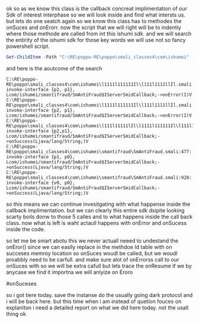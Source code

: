 ok so as we know this class is the callback concreat implimentation of our Sdk of interest interphase so we will look inside and find what intersts us.
but lets do one seatch again so we know this class has to methodes the onSuces and onErorr. now the script that we will right will be to indentiy where those methode are called from int this ishumi sdk. and
we will search the entirity of the ishumi sdk for those key words we will use not so fancy powershell script.

```powershell
Get-ChildItem -Path "C:\RE\poppo-RE\poppo\smali_classes4\com\ishumei" -Filter "*.smali" -Recurse | Select-String -Pattern "->onSuccess\(", "->onError\("
```
and here is the aoutcome of the search
```
C:\RE\poppo-RE\poppo\smali_classes4\com\ishumei\l1111l111111Il\l111l1111llIl.smali:230:    invoke-interface {p2, p1}, Lcom/ishumei/smantifraud/SmAntiFraud$IServerSmidCallback;->onError(I)V
C:\RE\poppo-RE\poppo\smali_classes4\com\ishumei\l1111l111111Il\l111l1111llIl.smali:315:    invoke-interface {p2, p1}, Lcom/ishumei/smantifraud/SmAntiFraud$IServerSmidCallback;->onError(I)V
C:\RE\poppo-RE\poppo\smali_classes4\com\ishumei\l111l11111lIl\l1111l111111Il\l111l1111lIl.smali:884:    invoke-interface {p2,p1}, Lcom/ishumei/smantifraud/SmAntiFraud$IServerSmidCallback;->onSuccess(Ljava/lang/String;)V
C:\RE\poppo-RE\poppo\smali_classes4\com\ishumei\smantifraud\SmAntiFraud.smali:477:    invoke-interface {p1, p0}, Lcom/ishumei/smantifraud/SmAntiFraud$IServerSmidCallback;->onSuccess(Ljava/lang/String;)V
C:\RE\poppo-RE\poppo\smali_classes4\com\ishumei\smantifraud\SmAntiFraud.smali:928:    invoke-interface {v0, p0}, Lcom/ishumei/smantifraud/SmAntiFraud$IServerSmidCallback;->onSuccess(Ljava/lang/String;)V
````
so this means we can continue invesitgating with what happense inside the callback implimentation. but we can clearly this entire sdk dsipite looking scarty boils donw to those 5 calles and to what happens inside the call back class.
now what is left is waht actaull happens with onError and onSucess inside the code.

so let me be smart abotu this we never actuall neeed to undestand the onEror() since we can easlly replace in the methdoe Id table with on succeses memroy location so onSuces woudl be called, but we woudl proabbly need to be carfull.
and make sure alot of onErrorss call to our onSuces with so we will be extra cafull but lets trace the onResume if we by anycase we find it importna we will anlyize on Eroro

#onSuceses

so i got tiere today. save the instanse do the usually going dark protocol and i will be back here. but this time when i am instead of quetion fouces on explaniton i need a detailed report on what we did here today. not the usall thing ok

